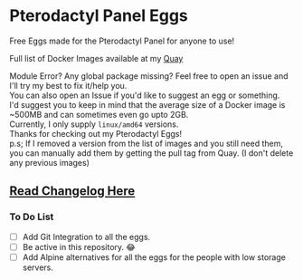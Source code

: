 
# Pterodactyl Panel Eggs

Free Eggs made for the Pterodactyl Panel for anyone to use!  

Full list of Docker Images available at my [Quay](https://quay.io/repository/yajtpg/pterodactyl-images?tab=tags)  

Module Error? Any global package missing? Feel free to open an issue and I'll try my best to fix it/help you.  
You can also open an Issue if you'd like to suggest an egg or something.  
I'd suggest you to keep in mind that the average size of a Docker image is ~500MB and can sometimes even go upto 2GB.  
Currently, I only supply `linux/amd64` versions.  
Thanks for checking out my Pterodactyl Eggs!  
p.s; If I removed a version from the list of images and you still need them, you can manually add them by getting the pull tag from Quay. (I don't delete any previous images)

## [Read Changelog Here](CHANGELOG.md)

### To Do List

- [ ] Add Git Integration to all the eggs.
- [ ] Be active in this repository. 😂
- [ ] Add Alpine alternatives for all the eggs for the people with low storage servers.
